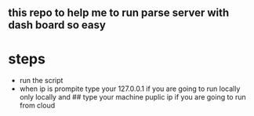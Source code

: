 ## this repo to help me to run parse server with dash board so easy 

# steps 
- run the script 
- when ip is prompite type your 127.0.0.1 if you are going to run locally only locally 
and ## type your machine puplic ip if you are going to run from cloud 
